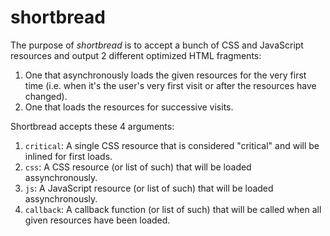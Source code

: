 # shortbread

The purpose of _shortbread_ is to accept a bunch of CSS and JavaScript resources and output 2 different optimized HTML fragments:

1. One that asynchronously loads the given resources for the very first time (i.e. when it's the user's very first visit or after the resources have changed).
2. One that loads the resources for successive visits.

Shortbread accepts these 4 arguments:

1. `critical`: A single CSS resource that is considered "critical" and will be inlined for first loads.
2. `css`: A CSS resource (or list of such) that will be loaded assynchronously.
3. `js`: A JavaScript resource (or list of such) that will be loaded assynchronously.
4. `callback`: A callback function (or list of such) that will be called when all given resources have been loaded.

